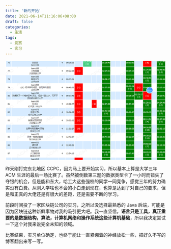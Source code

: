 ```yaml
---
title: '新的开始'
date: 2021-06-14T11:16:06+08:00
draft: false
categories:
  - 生活
tags:
  - 竞赛
  - 实习
---
```


![](./images/rank-list.png)

昨天刚打完东北地区 CCPC，因为马上要开始实习，所以基本上算是大学三年 ACM 生涯的最后一场比赛了。虽然被倒数第三题的数据类型卡了一小时而错失了夺银的机会，但是能和东大，哈工大这些强校的同学一同竞争，感觉三年的努力确实没有白费。从刚入学啥也不会的小白走到现在，也算是达到了对自己的要求，但是和正真的大佬还是有很大的差距，还是需要不断的学习。

前段时间投了一家区块链公司的实习，之所以没选择最熟悉的 Java 后端，可能是因为区块链这种新鲜事物对我的吸引更大吧。我一直坚信，**语言只是工具，真正重要的是数据结构，算法，计算机网络和操作系统这些计算机基础**，所以我决定尝试一下这个对我来说完全未知的领域。

比赛结束，实习单位确定，也终于能让一直紧绷着的神经放松一些，把好久不写的博客翻出来写一写。
